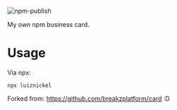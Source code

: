![npm-publish](https://github.com/luiznickel/card/workflows/npm-publish/badge.svg)

My own npm business card.

# Usage

Via npx:

```
npx luiznickel
```

Forked from: https://github.com/breakzplatform/card :D
